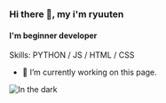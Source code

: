 ### Hi there 👋, my i'm ryuuten
#### I'm beginner developer

Skills: PYTHON / JS / HTML / CSS

- 🔭 I’m currently working on this page. 

![In the dark](https://spotify-recently-played-readme.vercel.app/api?user=j09nz6beges7whgyuamn5bnru&count={count})
